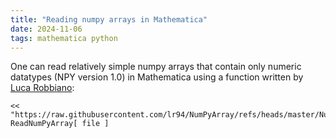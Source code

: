 ```yaml
---
title: "Reading numpy arrays in Mathematica"
date: 2024-11-06
tags: mathematica python
---
```


One can read relatively simple numpy arrays that contain only numeric datatypes (NPY version 1.0) in Mathematica using a function written by [Luca Robbiano](https://github.com/lr94/NumPyArray):

```
<< "https://raw.githubusercontent.com/lr94/NumPyArray/refs/heads/master/NumPyArray.wl"
ReadNumPyArray[ file ]
```
